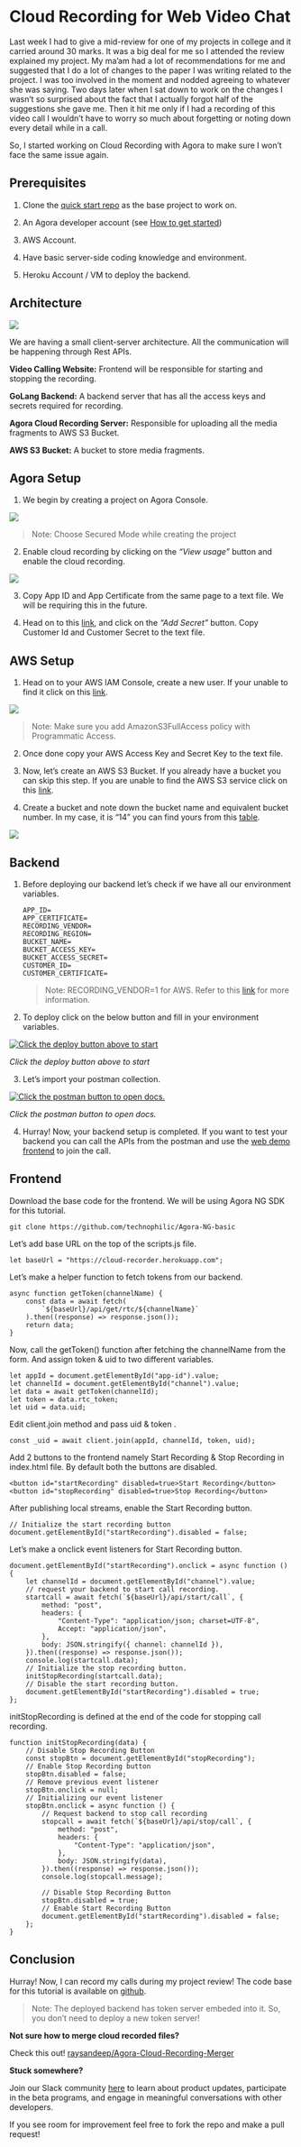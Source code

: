# Cloud Recording for Web Video Chat

Last week I had to give a mid-review for one of my projects in college and it carried around 30 marks. It was a big deal for me so I attended the review explained my project. My ma’am had a lot of recommendations for me and suggested that I do a lot of changes to the paper I was writing related to the project. I was too involved in the moment and nodded agreeing to whatever she was saying. Two days later when I sat down to work on the changes I wasn’t so surprised about the fact that I actually forgot half of the suggestions she gave me. Then it hit me only if I had a recording of this video call I wouldn’t have to worry so much about forgetting or noting down every detail while in a call.

So, I started working on Cloud Recording with Agora to make sure I won’t face the same issue again.

## Prerequisites

1. Clone the [quick start repo](https://github.com/technophilic/Agora-NG-basic) as the base project to work on.

1. An Agora developer account (see [How to get started](https://www.agora.io/en/blog/how-to-get-started-with-agora))

1. AWS Account.

1. Have basic server-side coding knowledge and environment.

1. Heroku Account / VM to deploy the backend.

## Architecture

![](https://cdn-images-1.medium.com/max/2000/1*Ht1jTAmybt_dm_7pdabwRg.jpeg)

We are having a small client-server architecture. All the communication will be happening through Rest APIs.

**Video Calling Website:** Frontend will be responsible for starting and stopping the recording.

**GoLang Backend:** A backend server that has all the access keys and secrets required for recording.

**Agora Cloud Recording Server:** Responsible for uploading all the media fragments to AWS S3 Bucket.

**AWS S3 Bucket:** A bucket to store media fragments.

## Agora Setup

1. We begin by creating a project on Agora Console.

![](https://cdn-images-1.medium.com/max/2000/1*OB5MjWBY00Y6xrPQxLHSUw.png)

> Note: Choose Secured Mode while creating the project

2. Enable cloud recording by clicking on the _“View usage”_ button and enable the cloud recording.

![](https://cdn-images-1.medium.com/max/2000/1*qVGf_gl_GVj1kHK0iLSILw.png)

3. Copy App ID and App Certificate from the same page to a text file. We will be requiring this in the future.

4. Head on to this [link](https://console.agora.io/restfulApi), and click on the _“Add Secret”_ button. Copy Customer Id and Customer Secret to the text file.

## **AWS Setup**

1. Head on to your AWS IAM Console, create a new user. If your unable to find it click on this [link](https://console.aws.amazon.com/iam/home#/users).

![](https://cdn-images-1.medium.com/max/2180/1*r4kne_HD_fZymUw6rc7JPQ.png)

> Note: Make sure you add AmazonS3FullAccess policy with Programmatic Access.

2. Once done copy your AWS Access Key and Secret Key to the text file.

3. Now, let’s create an AWS S3 Bucket. If you already have a bucket you can skip this step. If you are unable to find the AWS S3 service click on this [link](https://s3.console.aws.amazon.com/s3/home).

4. Create a bucket and note down the bucket name and equivalent bucket number. In my case, it is “14” you can find yours from this [table](https://docs.agora.io/en/cloud-recording/cloud_recording_api_rest?platform=RESTful#a-namestorageconfigacloud-storage-configuration).

![](https://cdn-images-1.medium.com/max/2000/1*ou9JAYIGyJXBJAUzcYgw6w.png)

## **Backend**

1.  Before deploying our backend let’s check if we have all our environment variables.

        APP_ID=
        APP_CERTIFICATE=
        RECORDING_VENDOR=
        RECORDING_REGION=
        BUCKET_NAME=
        BUCKET_ACCESS_KEY=
        BUCKET_ACCESS_SECRET=
        CUSTOMER_ID=
        CUSTOMER_CERTIFICATE=

    > Note: RECORDING_VENDOR=1 for AWS. Refer to this [link](https://docs.agora.io/en/cloud-recording/cloud_recording_api_rest?platform=RESTful#a-namestorageconfigacloud-storage-configuration) for more information.

2.  To deploy click on the below button and fill in your environment variables.

[![Click the deploy button above to start](https://cdn-images-1.medium.com/max/2000/0*Um1JR2yL1yJcFn1h.png)](https://heroku.com/deploy?template=https://github.com/raysandeep/Agora-Cloud-Recording-Example/)

_Click the deploy button above to start_

3. Let’s import your postman collection.

[![Click the postman button to open docs.](https://cdn-images-1.medium.com/max/2000/1*htvlsa6XJ-A4vYWsOGW4-Q.jpeg)](https://documenter.getpostman.com/view/8653133/TzCS4RCq)

_Click the postman button to open docs._

4. Hurray! Now, your backend setup is completed. If you want to test your backend you can call the APIs from the postman and use the [web demo frontend](https://webdemo.agora.io/agora-web-showcase/) to join the call.

## Frontend

Download the base code for the frontend. We will be using Agora NG SDK for this tutorial.

    git clone https://github.com/technophilic/Agora-NG-basic

Let’s add base URL on the top of the scripts.js file.

    let baseUrl = "https://cloud-recorder.herokuapp.com";

Let’s make a helper function to fetch tokens from our backend.

    async function getToken(channelName) {
        const data = await fetch(
            `${baseUrl}/api/get/rtc/${channelName}`
        ).then((response) => response.json());
        return data;
    }

Now, call the getToken() function after fetching the channelName from the form. And assign token & uid to two different variables.

    let appId = document.getElementById("app-id").value;
    let channelId = document.getElementById("channel").value;
    let data = await getToken(channelId);
    let token = data.rtc_token;
    let uid = data.uid;

Edit client.join method and pass uid & token .

    const _uid = await client.join(appId, channelId, token, uid);

Add 2 buttons to the frontend namely Start Recording & Stop Recording in index.html file. By default both the buttons are disabled.

    <button id="startRecording" disabled=true>Start Recording</button>
    <button id="stopRecording" disabled=true>Stop Recording</button>

After publishing local streams, enable the Start Recording button.

    // Initialize the start recording button
    document.getElementById("startRecording").disabled = false;

Let’s make a onclick event listeners for Start Recording button.

    document.getElementById("startRecording").onclick = async function () {
        let channelId = document.getElementById("channel").value;
        // request your backend to start call recording.
        startcall = await fetch(`${baseUrl}/api/start/call`, {
            method: "post",
            headers: {
                "Content-Type": "application/json; charset=UTF-8",
                Accept: "application/json",
            },
            body: JSON.stringify({ channel: channelId }),
        }).then((response) => response.json());
        console.log(startcall.data);
        // Initialize the stop recording button.
        initStopRecording(startcall.data);
        // Disable the start recording button.
        document.getElementById("startRecording").disabled = true;
    };

initStopRecording is defined at the end of the code for stopping call recording.

    function initStopRecording(data) {
        // Disable Stop Recording Button
        const stopBtn = document.getElementById("stopRecording");
        // Enable Stop Recording button
        stopBtn.disabled = false;
        // Remove previous event listener
        stopBtn.onclick = null;
        // Initializing our event listener
        stopBtn.onclick = async function () {
            // Request backend to stop call recording
            stopcall = await fetch(`${baseUrl}/api/stop/call`, {
                method: "post",
                headers: {
                    "Content-Type": "application/json",
                },
                body: JSON.stringify(data),
            }).then((response) => response.json());
            console.log(stopcall.message);

            // Disable Stop Recording Button
            stopBtn.disabled = true;
            // Enable Start Recording Button
            document.getElementById("startRecording").disabled = false;
        };
    }

## Conclusion

Hurray! Now, I can record my calls during my project review! The code base for this tutorial is available on [github](https://github.com/raysandeep/Agora-Web-Cloud-Recording).

> Note: The deployed backend has token server embeded into it. So, you don’t need to deploy a new token server!

**Not sure how to merge cloud recorded files?**

Check this out!
[raysandeep/Agora-Cloud-Recording-Merger](https://github.com/raysandeep/Agora-Cloud-Recording-Merger/)

**Stuck somewhere?**

Join our Slack community [here](https://join.slack.com/t/agoraiodev/shared_invite/zt-e7ln476c-pfWWYMs40Y7GMPz2i26pwA) to learn about product updates, participate in the beta programs, and engage in meaningful conversations with other developers.

If you see room for improvement feel free to fork the repo and make a pull request!
